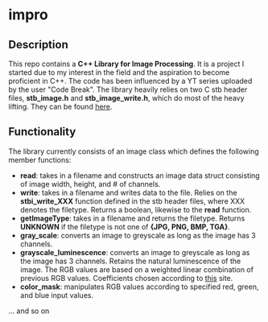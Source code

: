 # impro
## Description
This repo contains a **C++ Library for Image Processing**. It is a project I started due to my interest in the field and the aspiration to become proficient in C++. The code has been influenced by a YT series uploaded by the user "Code Break". The library heavily relies on two C stb header files, **stb_image.h** and **stb_image_write.h**, which do most of the heavy lifting. They can be found [here](https://github.com/nothings/stb).

## Functionality
The library currently consists of an image class which defines the following member functions:

+ **read**: takes in a filename and constructs an image data struct consisting of image width, height, and # of channels. 
+ **write**: takes in a filename and writes data to the file. Relies on the **stbi_write_XXX** function defined in the stb header files, where XXX denotes the filetype. Returns a boolean, likewise to the **read** function.
+ **getImageType**: takes in a filename and returns the filetype. Returns **UNKNOWN** if the filetype is not one of **{JPG, PNG, BMP, TGA}**.
+ **gray_scale**: converts an image to greyscale as long as the image has 3 channels.
+ **grayscale_luminescence**: converts an image to greyscale as long as the image has 3 channels. Retains the natural luminescence of the image. The RGB values are based on a weighted linear combination of previous RGB values. Coefficients chosen according to [this](https://en.wikipedia.org/wiki/Grayscale) site.
+ **color_mask**: manipulates RGB values according to specified red, green, and blue input values.

... and so on
